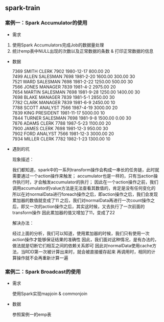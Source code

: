 ## spark-train
### 案例一：Spark Accumulator的使用

* 需求

1. 使用Spark Accumulators完成Job的数据量处理
2. 统计emp表中NULL出现的次数以及正常数据的条数 & 打印正常数据的信息

* 数据

  7369	SMITH	CLERK	7902	1980-12-17	800.00		20</br>
  7499	ALLEN	SALESMAN	7698	1981-2-20	1600.00	300.00	30</br>
  7521	WARD	SALESMAN	7698	1981-2-22	1250.00	500.00	30</br>
  7566	JONES	MANAGER	7839	1981-4-2	2975.00		20</br>
  7654	MARTIN	SALESMAN	7698	1981-9-28	1250.00	1400.00	30</br>
  7698	BLAKE	MANAGER	7839	1981-5-1	2850.00		30</br>
  7782	CLARK	MANAGER	7839	1981-6-9	2450.00		10</br>
  7788	SCOTT	ANALYST	7566	1987-4-19	3000.00		20</br>
  7839	KING	PRESIDENT		1981-11-17	5000.00		10</br>
  7844	TURNER	SALESMAN	7698	1981-9-8	1500.00	0.00	30</br>
  7876	ADAMS	CLERK	7788	1987-5-23	1100.00		20</br>
  7900	JAMES	CLERK	7698	1981-12-3	950.00		30</br>
  7902	FORD	ANALYST	7566	1981-12-3	3000.00		20</br>
  7934	MILLER	CLERK	7782	1982-1-23	1300.00		10</br>

* 遇到的坑

	现象描述：
  
	我们都知道，spark中的一系列transform操作会构成一串长的任务链，此时就需要通过一个action操作来触发；
	accumulator也是一样的，只有当action操作执行时，才会触发accumulator的执行；
	因此在一个action操作之前，我们调用accumulator的value方法是无法查看其数值的，肯定是没有任何变化的
	所以在对normalData进行foreach操作之后，即action操作之后，我们会发现累加器的数值就变成了11
	之后，我们对normalData再进行一次count操作之后，即又一次的action操作之后，其实这时候，又去执行了一次前面的transform操作
	因此累加器的值又增加了11，变成了22
	
  解决办法：
  
	经过上面的分析，我们可以知道，使用累加器的时候，我们只有使用一次action操作才能够保证结果的准确性
	因此，我们面对这种情况，是有办法的，做法就是切断它们相互之间的依赖关系即可
	因此对normalData使用cache方法，当RDD第一次被计算出来时，就会被直接缓存起来
	再调用时，相同的计算操作就不会再重新计算一遍

### 案例二：Spark Broadcast的使用

* 需求

  使用Spark实现mapjoin & commonjoin

* 数据

  参照案例一的emp表
